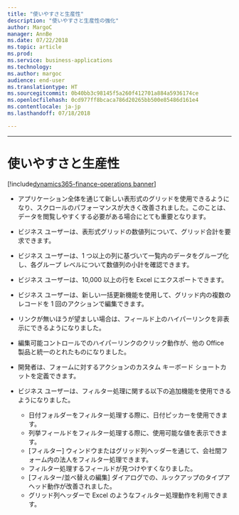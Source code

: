 ```yaml
---
title: "使いやすさと生産性"
description: "使いやすさと生産性の強化"
author: MargoC
manager: AnnBe
ms.date: 07/22/2018
ms.topic: article
ms.prod: 
ms.service: business-applications
ms.technology: 
ms.author: margoc
audience: end-user
ms.translationtype: HT
ms.sourcegitcommit: 0b40bb3c98145f5a260f412701a884a5936174ce
ms.openlocfilehash: 0cd977ff8bcaca786d20265bb500e85486d161e4
ms.contentlocale: ja-jp
ms.lasthandoff: 07/18/2018

---
```


---
#  <a name="usability-and-productivity"></a>使いやすさと生産性

[!include[dynamics365-finance-operations banner](../includes/dynamics365-finance-operations.md)]



-   アプリケーション全体を通じて新しい表形式のグリッドを使用できるようになり、スクロールのパフォーマンスが大きく改善されました。このことは、データを閲覧しやすくする必要がある場合にとても重要となります。 

-   ビジネス ユーザーは、表形式グリッドの数値列について、グリッド合計を要求できます。

-   ビジネス ユーザーは、1 つ以上の列に基づいて一覧内のデータをグループ化し、各グループ レベルについて数値列の小計を確認できます。

-   ビジネス ユーザーは、10,000 以上の行を Excel にエクスポートできます。  

-   ビジネス ユーザーは、新しい一括更新機能を使用して、グリッド内の複数のレコードを 1 回のアクションで編集できます。 

-   リンクが無いほうが望ましい場合は、フィールド上のハイパーリンクを非表示にできるようになりました。  

-   編集可能コントロールでのハイパーリンクのクリック動作が、他の Office 製品と統一のとれたものになりました。 

-   開発者は、フォームに対するアクションのカスタム キーボード ショートカットを定義できます。 

-   ビジネス ユーザーは、フィルター処理に関する以下の追加機能を使用できるようになりました。 
    -   日付フォルダーをフィルター処理する際に、日付ピッカーを使用できます。
    -   列挙フィールドをフィルター処理する際に、使用可能な値を表示できます。
    -   [フィルター] ウィンドウまたはグリッド列ヘッダーを通じて、会社間フォーム内の法人をフィルター処理できます。
    -   フィルター処理するフィールドが見つけやすくなりました。
    -   [フィルター/並べ替えの編集] ダイアログでの、ルックアップのタイプアヘッド動作が改善されました。
    -   グリッド列ヘッダーで Excel のようなフィルター処理動作を利用できます。 
    
    

